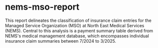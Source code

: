 # nems-mso-report
This report delineates the classification of insurance claim entries for the Managed Service Organization (MSO) at North East Medical Services (NEMS). Central to this analysis is a payment summary table derived from NEMS's medical management database, which encompasses individual insurance claim summaries between 7/2024 to 3/2025.
